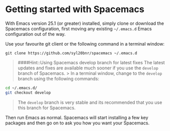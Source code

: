 # Getting started with Spacemacs

With Emacs version 25.1 (or greater) installed, simply clone or download the Spacemacs configuration, first moving any existing `~/.emacs.d` Emacs configuration out of the way.

Use your favourite git client or the following command in a terminal window:

```
git clone https://github.com/syl20bnr/spacemacs ~/.emacs.d
```

> ####Hint::Using Spacemacs develop branch for latest fixes
> The latest updates and fixes are available much sooner if you use the `develop` branch of Spacemacs. > In a terminal window, change to the `develop` branch using the following commands:
```bash
cd ~/.emacs.d/
git checkout develop
```
> The `develop` branch is very stable and its recommended that you use this branch for Spacemacs.


Then run Emacs as normal.  Spacemacs will start installing a few key packages and then go on to ask you how you want your Spacemacs.
